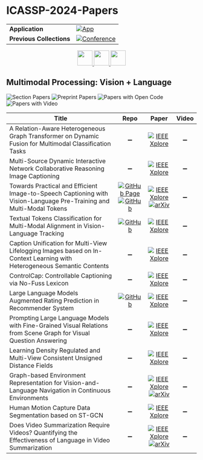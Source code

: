 # ICASSP-2024-Papers

<table>
    <tr>
        <td><strong>Application</strong></td>
        <td>
            <a href="https://huggingface.co/spaces/DmitryRyumin/NewEraAI-Papers" style="float:left;">
                <img src="https://img.shields.io/badge/🤗-NewEraAI--Papers-FFD21F.svg" alt="App" />
            </a>
        </td>
    </tr>
    <tr>
        <td><strong>Previous Collections</strong></td>
        <td>
            <a href="https://github.com/DmitryRyumin/ICASSP-2023-24-Papers/blob/main/README_2023.md">
                <img src="http://img.shields.io/badge/ICASSP-2023-0073AE.svg" alt="Conference">
            </a>
        </td>
    </tr>
</table>

<div align="center">
    <a href="https://github.com/DmitryRyumin/ICASSP-2023-24-Papers/blob/main/sections/2024/main/AASP-L2.md">
        <img src="https://cdn.jsdelivr.net/gh/DmitryRyumin/NewEraAI-Papers@main/images/left.svg" width="40" alt="" />
    </a>
    <a href="https://github.com/DmitryRyumin/ICASSP-2023-24-Papers/">
        <img src="https://cdn.jsdelivr.net/gh/DmitryRyumin/NewEraAI-Papers@main/images/home.svg" width="40" alt="" />
    </a>
    <a href="https://github.com/DmitryRyumin/ICASSP-2023-24-Papers/blob/main/sections/2024/main/AASP-L3.md">
        <img src="https://cdn.jsdelivr.net/gh/DmitryRyumin/NewEraAI-Papers@main/images/right.svg" width="40" alt="" />
    </a>
</div>

## Multimodal Processing: Vision + Language

![Section Papers](https://img.shields.io/badge/Section%20Papers-12-42BA16) ![Preprint Papers](https://img.shields.io/badge/Preprint%20Papers-3-b31b1b) ![Papers with Open Code](https://img.shields.io/badge/Papers%20with%20Open%20Code-3-1D7FBF) ![Papers with Video](https://img.shields.io/badge/Papers%20with%20Video-0-FF0000)

| **Title** | **Repo** | **Paper** | **Video** |
|-----------|:--------:|:---------:|:---------:|
| A Relation-Aware Heterogeneous Graph Transformer on Dynamic Fusion for Multimodal Classification Tasks | :heavy_minus_sign: | [![IEEE Xplore](https://img.shields.io/badge/IEEE-10446972-E4A42C.svg)](https://ieeexplore.ieee.org/document/10446972) | :heavy_minus_sign: |
| Multi-Source Dynamic Interactive Network Collaborative Reasoning Image Captioning | :heavy_minus_sign: | [![IEEE Xplore](https://img.shields.io/badge/IEEE-10446104-E4A42C.svg)](https://ieeexplore.ieee.org/document/10446104) | :heavy_minus_sign: |
| Towards Practical and Efficient Image-to-Speech Captioning with Vision-Language Pre-Training and Multi-Modal Tokens | [![GitHub Page](https://img.shields.io/badge/GitHub-Page-159957.svg)](https://ms-dot-k.github.io/Image-to-Speech-Captioning/) <br /> [![GitHub](https://img.shields.io/github/stars/ms-dot-k/Image-to-Speech?style=flat)](https://github.com/ms-dot-k/Image-to-Speech) | [![IEEE Xplore](https://img.shields.io/badge/IEEE-10446888-E4A42C.svg)](https://ieeexplore.ieee.org/document/10446888) <br /> [![arXiv](https://img.shields.io/badge/arXiv-2309.08531-b31b1b.svg)](https://arxiv.org/abs/2309.08531) | :heavy_minus_sign: |
| Textual Tokens Classification for Multi-Modal Alignment in Vision-Language Tracking | [![GitHub](https://img.shields.io/github/stars/jankin987/ttctrack?style=flat)](https://github.com/jankin987/ttctrack) | [![IEEE Xplore](https://img.shields.io/badge/IEEE-10446122-E4A42C.svg)](https://ieeexplore.ieee.org/document/10446122) | :heavy_minus_sign: |
| Caption Unification for Multi-View Lifelogging Images based on In-Context Learning with Heterogeneous Semantic Contents | :heavy_minus_sign: | [![IEEE Xplore](https://img.shields.io/badge/IEEE-10445969-E4A42C.svg)](https://ieeexplore.ieee.org/document/10445969) | :heavy_minus_sign: |
| ControlCap: Controllable Captioning via No-Fuss Lexicon | :heavy_minus_sign: | [![IEEE Xplore](https://img.shields.io/badge/IEEE-10447133-E4A42C.svg)](https://ieeexplore.ieee.org/document/10447133) | :heavy_minus_sign: |
| Large Language Models Augmented Rating Prediction in Recommender System | [![GitHub](https://img.shields.io/github/stars/sichunluo/LAMAR?style=flat)](https://github.com/sichunluo/LAMAR) | [![IEEE Xplore](https://img.shields.io/badge/IEEE-10447514-E4A42C.svg)](https://ieeexplore.ieee.org/document/10447514) | :heavy_minus_sign: |
| Prompting Large Language Models with Fine-Grained Visual Relations from Scene Graph for Visual Question Answering | :heavy_minus_sign: | [![IEEE Xplore](https://img.shields.io/badge/IEEE-10448321-E4A42C.svg)](https://ieeexplore.ieee.org/document/10448321) | :heavy_minus_sign: |
| Learning Density Regulated and Multi-View Consistent Unsigned Distance Fields | :heavy_minus_sign: | [![IEEE Xplore](https://img.shields.io/badge/IEEE-10447163-E4A42C.svg)](https://ieeexplore.ieee.org/document/10447163) | :heavy_minus_sign: |
| Graph-based Environment Representation for Vision-and-Language Navigation in Continuous Environments | :heavy_minus_sign: | [![IEEE Xplore](https://img.shields.io/badge/IEEE-10446850-E4A42C.svg)](https://ieeexplore.ieee.org/document/10446850) <br /> [![arXiv](https://img.shields.io/badge/arXiv-2301.04352-b31b1b.svg)](https://arxiv.org/abs/2301.04352) | :heavy_minus_sign: |
| Human Motion Capture Data Segmentation based on ST-GCN | :heavy_minus_sign: | [![IEEE Xplore](https://img.shields.io/badge/IEEE-10446553-E4A42C.svg)](https://ieeexplore.ieee.org/document/10446553) | :heavy_minus_sign: |
| Does Video Summarization Require Videos? Quantifying the Effectiveness of Language in Video Summarization | :heavy_minus_sign: | [![IEEE Xplore](https://img.shields.io/badge/IEEE-10445931-E4A42C.svg)](https://ieeexplore.ieee.org/document/10445931) <br /> [![arXiv](https://img.shields.io/badge/arXiv-2309.09405-b31b1b.svg)](https://arxiv.org/abs/2309.09405) | :heavy_minus_sign: |
